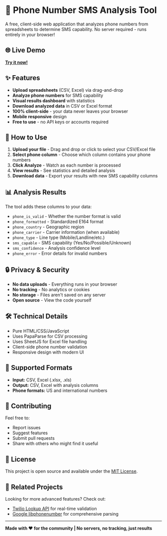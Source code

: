 # 📱 Phone Number SMS Analysis Tool

A free, client-side web application that analyzes phone numbers from spreadsheets to determine SMS capability. No server required - runs entirely in your browser!

## 🌐 Live Demo

**[Try it now!](https://yourusername.github.io/phone-sms-analyzer)**

## ✨ Features

- **Upload spreadsheets** (CSV, Excel) via drag-and-drop
- **Analyze phone numbers** for SMS capability
- **Visual results dashboard** with statistics
- **Download analyzed data** in CSV or Excel format
- **100% client-side** - your data never leaves your browser
- **Mobile responsive** design
- **Free to use** - no API keys or accounts required

## 🚀 How to Use

1. **Upload your file** - Drag and drop or click to select your CSV/Excel file
2. **Select phone column** - Choose which column contains your phone numbers
3. **Click Analyze** - Watch as each number is processed
4. **View results** - See statistics and detailed analysis
5. **Download data** - Export your results with new SMS capability columns

## 📊 Analysis Results

The tool adds these columns to your data:

- `phone_is_valid` - Whether the number format is valid
- `phone_formatted` - Standardized E164 format
- `phone_country` - Geographic region
- `phone_carrier` - Carrier information (when available)
- `phone_type` - Line type (Mobile/Landline/etc.)
- `sms_capable` - SMS capability (Yes/No/Possible/Unknown)
- `sms_confidence` - Analysis confidence level
- `phone_error` - Error details for invalid numbers

## 🔒 Privacy & Security

- **No data uploads** - Everything runs in your browser
- **No tracking** - No analytics or cookies
- **No storage** - Files aren't saved on any server
- **Open source** - View the code yourself

## 🛠️ Technical Details

- Pure HTML/CSS/JavaScript
- Uses PapaParse for CSV processing
- Uses SheetJS for Excel file handling
- Client-side phone number validation
- Responsive design with modern UI

## 📝 Supported Formats

- **Input:** CSV, Excel (.xlsx, .xls)
- **Output:** CSV, Excel with analysis columns
- **Phone formats:** US and international numbers

## 🤝 Contributing

Feel free to:
- Report issues
- Suggest features
- Submit pull requests
- Share with others who might find it useful

## 📄 License

This project is open source and available under the [MIT License](LICENSE).

## 🔗 Related Projects

Looking for more advanced features? Check out:
- [Twilio Lookup API](https://www.twilio.com/lookup) for real-time validation
- [Google libphonenumber](https://github.com/google/libphonenumber) for comprehensive parsing

---

**Made with ❤️ for the community | No servers, no tracking, just results**